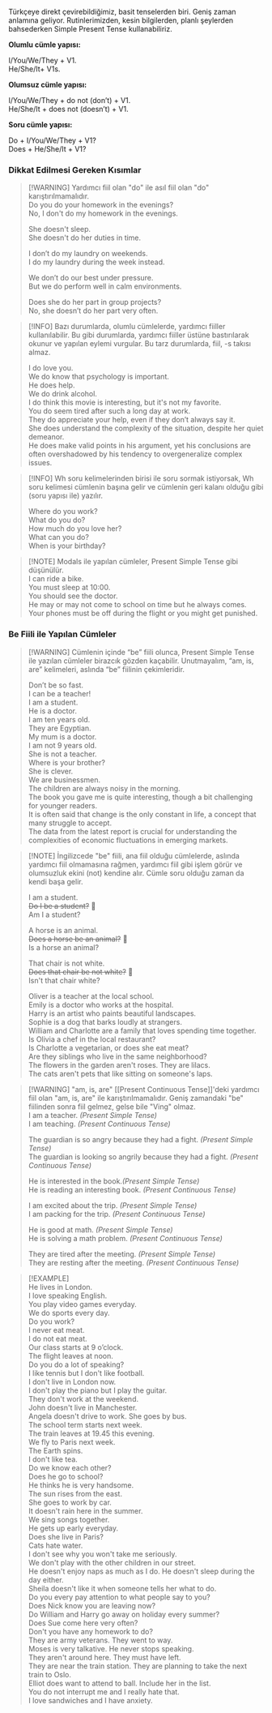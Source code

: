 Türkçeye direkt çevirebildiğimiz, basit tenselerden biri. Geniş zaman anlamına geliyor. Rutinlerimizden, kesin bilgilerden, planlı şeylerden bahsederken Simple Present Tense kullanabiliriz.  

**Olumlu cümle yapısı:**  

I/You/We/They + V1.  
He/She/It+ V1s.  

**Olumsuz cümle yapısı:**  

I/You/We/They + do not (don’t) + V1.  
He/She/It + does not (doesn’t) + V1.  

**Soru cümle yapısı:**  

Do + I/You/We/They + V1?  
Does + He/She/It + V1?  

### Dikkat Edilmesi Gereken Kısımlar  
> [!WARNING] Yardımcı fiil olan "do" ile asıl fiil olan "do" karıştırılmamalıdır.  
> Do you do your homework in the evenings?  
> No, I don't do my homework in the evenings.  
>  
> She doesn't sleep.  
> She doesn't do her duties in time.  
>  
> I don’t do my laundry on weekends.  
> I do my laundry during the week instead.  
>  
> We don’t do our best under pressure.  
> But we do perform well in calm environments.  
>  
> Does she do her part in group projects?  
> No, she doesn’t do her part very often.  

> [!INFO] Bazı durumlarda, olumlu cümlelerde, yardımcı fiiller kullanılabilir. Bu gibi durumlarda, yardımcı fiiller üstüne bastırılarak okunur ve yapılan eylemi vurgular. Bu tarz durumlarda, fiil, -s takısı almaz.  
>  
> I do love you.  
> We do know that psychology is important.  
> He does help.  
> We do drink alcohol.  
> I do think this movie is interesting, but it's not my favorite.  
> You do seem tired after such a long day at work.  
> They do appreciate your help, even if they don’t always say it.  
> She does understand the complexity of the situation, despite her quiet demeanor.  
> He does make valid points in his argument, yet his conclusions are often overshadowed by his tendency to overgeneralize complex issues.  

> [!INFO] Wh soru kelimelerinden birisi ile soru sormak istiyorsak, Wh soru kelimesi cümlenin başına gelir ve cümlenin geri kalanı olduğu gibi (soru yapısı ile) yazılır.  
>  
> Where do you work?  
> What do you do?  
> How much do you love her?  
> What can you do?  
> When is your birthday?  

> [!NOTE] Modals ile yapılan cümleler, Present Simple Tense gibi düşünülür.  
> I can ride a bike.  
> You must sleep at 10:00.  
> You should see the doctor.  
> He may or may not come to school on time but he always comes.  
> Your phones must be off during the flight or you might get punished.  

### Be Fiili ile Yapılan Cümleler  
> [!WARNING] Cümlenin içinde “be” fiili olunca, Present Simple Tense ile yazılan cümleler birazcık gözden kaçabilir. Unutmayalım, “am, is, are” kelimeleri, aslında “be” fiilinin çekimleridir.  
>  
> Don’t be so fast.  
> I can be a teacher!  
> I am a student.  
> He is a doctor.  
> I am ten years old.  
> They are Egyptian.  
> My mum is a doctor.  
> I am not 9 years old.  
> She is not a teacher.  
> Where is your brother?  
> She is clever.  
> We are businessmen.  
> The children are always noisy in the morning.  
> The book you gave me is quite interesting, though a bit challenging for younger readers.  
> It is often said that change is the only constant in life, a concept that many struggle to accept.  
> The data from the latest report is crucial for understanding the complexities of economic fluctuations in emerging markets.  

> [!NOTE] İngilizcede "be" fiili, ana fiil olduğu cümlelerde, aslında yardımcı fiil olmamasına rağmen, yardımcı fiil gibi işlem görür ve olumsuzluk ekini (not) kendine alır. Cümle soru olduğu zaman da kendi başa gelir.  
>  
> I am a student.  
> ~~Do I be a student?~~ 🚫  
> Am I a student?  
>  
> A horse is an animal.  
> ~~Does a horse be an animal?~~ 🚫  
> Is a horse an animal?  
>  
> That chair is not white.  
> ~~Does that chair be not white?~~ 🚫  
> Isn't that chair white?  
>  
> Oliver is a teacher at the local school.  
> Emily is a doctor who works at the hospital.  
> Harry is an artist who paints beautiful landscapes.  
> Sophie is a dog that barks loudly at strangers.  
> William and Charlotte are a family that loves spending time together.  
> Is Olivia a chef in the local restaurant?  
> Is Charlotte a vegetarian, or does she eat meat?  
> Are they siblings who live in the same neighborhood?  
> The flowers in the garden aren't roses. They are lilacs.  
> The cats aren't pets that like sitting on someone's laps.  

> [!WARNING] "am, is, are" [[Present Continuous Tense]]'deki yardımcı fiil olan "am, is, are" ile karıştırılmamalıdır. Geniş zamandaki "be" fiilinden sonra fiil gelmez, gelse bile "Ving" olmaz.  
> I am a teacher. *(Present Simple Tense)*  
> I am teaching. *(Present Continuous Tense)*  
>  
> The guardian is so angry because they had a fight. *(Present Simple Tense)*  
> The guardian is looking so angrily because they had a fight. *(Present Continuous Tense)*  
>  
> He is interested in the book.*(Present Simple Tense)*  
> He is reading an interesting book. *(Present Continuous Tense)*  
>  
> I am excited about the trip. *(Present Simple Tense)*  
> I am packing for the trip. *(Present Continuous Tense)*  
>  
> He is good at math. *(Present Simple Tense)*  
> He is solving a math problem. *(Present Continuous Tense)*  
>  
> They are tired after the meeting. *(Present Simple Tense)*  
> They are resting after the meeting. *(Present Continuous Tense)*  

> [!EXAMPLE]  
> He lives in London.  
> I love speaking English.  
> You play video games everyday.  
> We do sports every day.  
> Do you work?  
> I never eat meat.  
> I do not eat meat.  
> Our class starts at 9 o’clock.  
> The flight leaves at noon.  
> Do you do a lot of speaking?  
> I like tennis but I don't like football.  
> I don't live in London now.  
> I don't play the piano but I play the guitar.  
> They don't work at the weekend.  
> John doesn't live in Manchester.  
> Angela doesn't drive to work. She goes by bus.  
> The school term starts next week.  
> The train leaves at 19.45 this evening.  
> We fly to Paris next week.  
> The Earth spins.  
> I don't like tea.  
> Do we know each other?  
> Does he go to school?  
> He thinks he is very handsome.  
> The sun rises from the east.  
> She goes to work by car.  
> It doesn't rain here in the summer.  
> We sing songs together.  
> He gets up early everyday.  
> Does she live in Paris?  
> Cats hate water.  
> I don't see why you won't take me seriously.  
> We don't play with the other children in our street.  
> He doesn't enjoy naps as much as I do. He doesn't sleep during the day either.  
> Sheila doesn't like it when someone tells her what to do.  
> Do you every pay attention to what people say to you?  
> Does Nick know you are leaving now?  
> Do William and Harry go away on holiday every summer?  
> Does Sue come here very often?  
> Don't you have any homework to do?  
> They are army veterans. They went to way.  
> Moses is very talkative. He never stops speaking.  
> They aren't around here. They must have left.  
> They are near the train station. They are planning to take the next train to Oslo.  
> Elliot does want to attend to ball. Include her in the list.  
> You do not interrupt me and I really hate that.  
> I love sandwiches and I have anxiety.  
